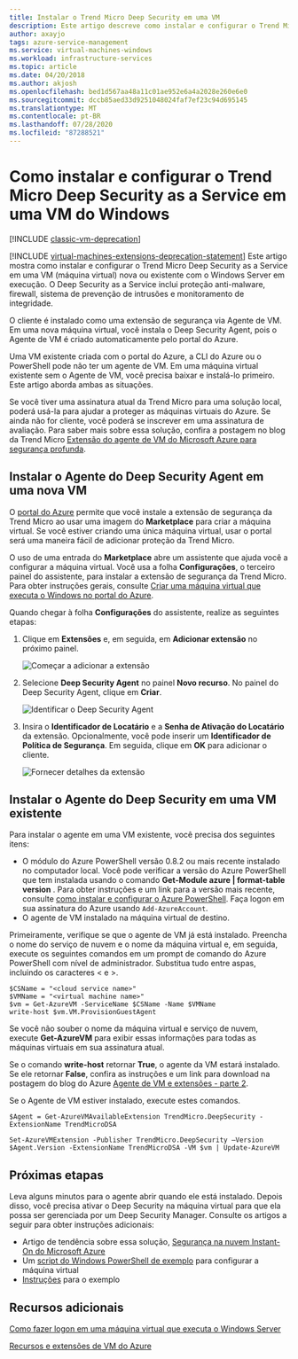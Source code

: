 ```yaml
---
title: Instalar o Trend Micro Deep Security em uma VM
description: Este artigo descreve como instalar e configurar o Trend Micro security em uma VM criada com o modelo de implantação Clássico no Azure.
author: axayjo
tags: azure-service-management
ms.service: virtual-machines-windows
ms.workload: infrastructure-services
ms.topic: article
ms.date: 04/20/2018
ms.author: akjosh
ms.openlocfilehash: bed1d567aa48a11c01ae952e6a4a2028e260e6e0
ms.sourcegitcommit: dccb85aed33d9251048024faf7ef23c94d695145
ms.translationtype: MT
ms.contentlocale: pt-BR
ms.lasthandoff: 07/28/2020
ms.locfileid: "87288521"
---
```

# <a name="how-to-install-and-configure-trend-micro-deep-security-as-a-service-on-a-windows-vm"></a>Como instalar e configurar o Trend Micro Deep Security as a Service em uma VM do Windows

[!INCLUDE [classic-vm-deprecation](../../../includes/classic-vm-deprecation.md)]

[!INCLUDE [virtual-machines-extensions-deprecation-statement](../../../includes/virtual-machines-extensions-deprecation-statement.md)]
Este artigo mostra como instalar e configurar o Trend Micro Deep Security as a Service em uma VM (máquina virtual) nova ou existente com o Windows Server em execução. O Deep Security as a Service inclui proteção anti-malware, firewall, sistema de prevenção de intrusões e monitoramento de integridade.

O cliente é instalado como uma extensão de segurança via Agente de VM. Em uma nova máquina virtual, você instala o Deep Security Agent, pois o Agente de VM é criado automaticamente pelo portal do Azure.

Uma VM existente criada com o portal do Azure, a CLI do Azure ou o PowerShell pode não ter um agente de VM. Em uma máquina virtual existente sem o Agente de VM, você precisa baixar e instalá-lo primeiro. Este artigo aborda ambas as situações.

Se você tiver uma assinatura atual da Trend Micro para uma solução local, poderá usá-la para ajudar a proteger as máquinas virtuais do Azure. Se ainda não for cliente, você poderá se inscrever em uma assinatura de avaliação. Para saber mais sobre essa solução, confira a postagem no blog da Trend Micro [Extensão do agente de VM do Microsoft Azure para segurança profunda](https://go.microsoft.com/fwlink/p/?LinkId=403945).

## <a name="install-the-deep-security-agent-on-a-new-vm"></a>Instalar o Agente do Deep Security Agent em uma nova VM

O [portal do Azure](https://portal.azure.com) permite que você instale a extensão de segurança da Trend Micro ao usar uma imagem do **Marketplace** para criar a máquina virtual. Se você estiver criando uma única máquina virtual, usar o portal será uma maneira fácil de adicionar proteção da Trend Micro.

O uso de uma entrada do **Marketplace** abre um assistente que ajuda você a configurar a máquina virtual. Você usa a folha **Configurações**, o terceiro painel do assistente, para instalar a extensão de segurança da Trend Micro.  Para obter instruções gerais, consulte [Criar uma máquina virtual que executa o Windows no portal do Azure](../windows/quick-create-portal.md).

Quando chegar à folha **Configurações** do assistente, realize as seguintes etapas:

1. Clique em **Extensões** e, em seguida, em **Adicionar extensão** no próximo painel.

   ![Começar a adicionar a extensão][1]

2. Selecione **Deep Security Agent** no painel **Novo recurso**. No painel do Deep Security Agent, clique em **Criar**.

   ![Identificar o Deep Security Agent][2]

3. Insira o **Identificador de Locatário** e a **Senha de Ativação do Locatário** da extensão. Opcionalmente, você pode inserir um **Identificador de Política de Segurança**. Em seguida, clique em **OK** para adicionar o cliente.

   ![Fornecer detalhes da extensão][3]

## <a name="install-the-deep-security-agent-on-an-existing-vm"></a>Instalar o Agente do Deep Security em uma VM existente
Para instalar o agente em uma VM existente, você precisa dos seguintes itens:

* O módulo do Azure PowerShell versão 0.8.2 ou mais recente instalado no computador local. Você pode verificar a versão do Azure PowerShell que tem instalada usando o comando **Get-Module azure | format-table version** . Para obter instruções e um link para a versão mais recente, consulte [como instalar e configurar o Azure PowerShell](/powershell/azure/). Faça logon em sua assinatura do Azure usando `Add-AzureAccount`.
* O agente de VM instalado na máquina virtual de destino.

Primeiramente, verifique se que o agente de VM já está instalado. Preencha o nome do serviço de nuvem e o nome da máquina virtual e, em seguida, execute os seguintes comandos em um prompt de comando do Azure PowerShell com nível de administrador. Substitua tudo entre aspas, incluindo os caracteres < e >.

```azurepowershell
$CSName = "<cloud service name>"
$VMName = "<virtual machine name>"
$vm = Get-AzureVM -ServiceName $CSName -Name $VMName
write-host $vm.VM.ProvisionGuestAgent
```

Se você não souber o nome da máquina virtual e serviço de nuvem, execute **Get-AzureVM** para exibir essas informações para todas as máquinas virtuais em sua assinatura atual.

Se o comando **write-host** retornar **True**, o agente da VM estará instalado. Se ele retornar **False**, confira as instruções e um link para download na postagem do blog do Azure [Agente de VM e extensões - parte 2](https://go.microsoft.com/fwlink/p/?LinkId=403947).

Se o Agente de VM estiver instalado, execute estes comandos.

```azurepowershell
$Agent = Get-AzureVMAvailableExtension TrendMicro.DeepSecurity -ExtensionName TrendMicroDSA

Set-AzureVMExtension -Publisher TrendMicro.DeepSecurity –Version $Agent.Version -ExtensionName TrendMicroDSA -VM $vm | Update-AzureVM
```

## <a name="next-steps"></a>Próximas etapas
Leva alguns minutos para o agente abrir quando ele está instalado. Depois disso, você precisa ativar o Deep Security na máquina virtual para que ela possa ser gerenciada por um Deep Security Manager. Consulte os artigos a seguir para obter instruções adicionais:

* Artigo de tendência sobre essa solução, [Segurança na nuvem Instant-On do Microsoft Azure](https://go.microsoft.com/fwlink/?LinkId=404101)
* Um [script do Windows PowerShell de exemplo](https://go.microsoft.com/fwlink/?LinkId=404100) para configurar a máquina virtual
* [Instruções](https://go.microsoft.com/fwlink/?LinkId=404099) para o exemplo

## <a name="additional-resources"></a>Recursos adicionais
[Como fazer logon em uma máquina virtual que executa o Windows Server]

[Recursos e extensões de VM do Azure]

<!-- Image references -->
[1]: ./media/trend/new_vm_Blade3.png
[2]: ./media/trend/find_SecurityAgent.png
[3]: ./media/trend/SecurityAgentDetails.png

<!-- Link references -->
[Como fazer logon em uma máquina virtual que executa o Windows Server]:../windows/classic/connect-logon.md
[Recursos e extensões de VM do Azure]: features-windows.md

